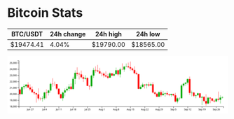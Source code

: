 # Bitcoin Stats

BTC/USDT|24h change|24h high|24h low|
|---|---|---|---|
|$19474.41|4.04%|$19790.00|$18565.00|

<img src="./chart.svg">
